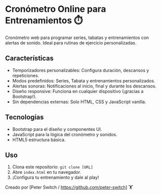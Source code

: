 # Cronómetro Online para Entrenamientos ⏱️  

Cronómetro web para programar series, tabatas y entrenamientos con alertas de sonido. Ideal para rutinas de ejercicio personalizadas.

## Características  
- Temporizadores personalizables: Configura duración, descansos y repeticiones.  
- Modos predefinidos: Series, Tabata y entrenamientos personalizados.  
- Alertas sonoras: Notificaciones al inicio, final y durante los descansos.  
- Diseño responsive: Funciona en cualquier dispositivo (¡gracias a Bootstrap!).  
- Sin dependencias externas: Solo HTML, CSS y JavaScript vanilla.  

## Tecnologías  
- Bootstrap para el diseño y componentes UI.  
- JavaScript para la lógica del cronómetro y sonidos.  
- HTML5 estructura básica.  

## Uso  
1. Clona este repositorio: `git clone [URL]`  
2. Abre `index.html` en tu navegador.  
3. ¡Configura tu entrenamiento y dale al play!
   

Creado por [Peter Switch / https://github.com/peter-switch] 🏋️  


